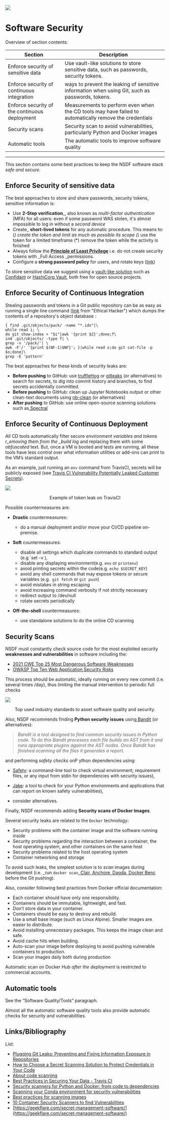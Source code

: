 ![](images/NSDF.png)

# Software Security

Overview of section contents:

| Section                                       | Description                                                  |
| --------------------------------------------- | ------------------------------------------------------------ |
| Enforce security of sensitive data            | Use vault-like solutions to store sensitive data, such as passwords, security tokens. |
| Enforce security of continuous integration    | ways to prevent the leaking of sensitive information when using Git, such as passwords, tokens. |
| Enforce security of the continuous deployment | Measurements to perform even when the CD tools may have failed to automatically remove the credentials |
| Security scans                                | Security scan to avoid vulnerabilities, particularly Python and Docker images |
| Automatic tools                               | The automatic tools to improve software quality              |

---

This section contains some best practices to keep the NSDF software stack _safe and secure_.



## Enforce Security of sensitive data

The best approaches to store and share passwords, security tokens, sensitive information is:

- Use **2-Step verification**_, also known as _multi-factor authentication_ (MFA) for all users: even if some password WAS stolen, it's almost impossible to log in without a _second device_
- Create_ **short-lived tokens** for any automatic procedure. This means to:(_) create the token and limit as much as possible its scope (_) use the token for a limited timeframe (\*) remove the token while the activity is finished
- Always follow the [**Principle of Least Privilege**](https://docs.aws.amazon.com/IAM/latest/UserGuide/best-practices.html#grant-least-privilege)  i.e. do not create security tokens with \_Full Access \_permissions.
- Configure a **strong password policy** for users, and rotate keys ([link](https://docs.aws.amazon.com/IAM/latest/UserGuide/id_credentials_access-keys.html#Using_RotateAccessKey))

To store sensitive data we suggest using a <u>vault-like solution</u> such as [Confidant](https://lyft.github.io/confidant/) or [HashiCorp Vault](https://www.vaultproject.io/), both free for open source projects.



## Enforce Security of Continuous Integration

Stealing passwords and tokens in a Git public repository can be as easy as running a single line command ([link](https://twitter.com/TomNomNom/status/1133345832688857095) from "Ethical Hacker") which dumps the contents of a repository's object database :

```shell
{ find .git/objects/pack/ -name "*.idx"|\
while read i; \
do git show-index < "$i"|awk '{print $2}';done;f\
ind .git/objects/ -type f| \
grep -v '/pack/'| \
awk -F'/' '{print $(NF-1)$NF}'; }|while read o;do git cat-file -p $o;done|\
grep -E 'pattern'
```

The best approaches for these kinds of security leaks are:

- **Before pushing** to GitHub: use [truffleHog](https://github.com/trufflesecurity/truffleHog) or [gitleaks](https://github.com/zricethezav/gitleaks) (or alternatives) to search for secrets, to dig into commit history and branches, to find secrets accidentally committed.
- **Before pushing** to GitHub: clean up Jupyter Notebooks output or other clean-text documents using [nb-clean](https://github.com/srstevenson/nb-clean) (or alternatives)
- **After pushing** to GitHub: use online open-source scanning solutions such as[ Spectral](https://spectralops.io/security-vs-deployment-with-scan-one-step/?matchtype=e&creative=566587473774&network=g&device=c&keyword=github%20security%20scanning&country=1008736&campaign=15232525134&adgroup=126978626542&position=&utm_term=github%20security%20scanning&utm_campaign=git-security&utm_source=google.com&utm_medium=cpc&hsa_acc=1287660619&hsa_cam=15232525134&hsa_grp=126978626542&hsa_ad=566587473774&hsa_src=g&hsa_tgt=kwd-703389353225&hsa_kw=github%20security%20scanning&hsa_mt=e&hsa_net=adwords&hsa_ver=3&gclid=Cj0KCQiAieWOBhCYARIsANcOw0wfv7lpUjKXbJxT8cPAu9wSOop87TwjKd-WBEr86tIetskNLGvtgpIaAk-4EALw_wcB)



## Enforce Security of Continuous Deployment

All CD tools automatically filter secure _environment variables and tokens r_emoving them from the \_build log_ and replacing them with some _obfuscated_ text. But, once a VM is booted and tests are running, all these tools have less control over what information utilities or add-ons can print to the VM’s standard output.

As an example, just running an `env` command from TravisCI, secrets will be publicly exposed (see [Travis CI Vulnerability Potentially Leaked Customer Secrets](https://www.infoq.com/news/2021/09/travis-ci-secrets-leak/)).

![](images/travis-leak.png)

<p align='center'>Example of token leak on TravisCI</p>

Possible countermeasures are:

-   **Drastic** countermeasures: 
    -   do a manual deployment and/or move your CI/CD pipeline on-premise.

-   **Soft** countermeasures:
    -   disable all settings which duplicate commands to standard output (e.g \`set -v ),
    -   disable any displaying environment(e.g. `env` or `printenv`)
    -   avoid printing secrets within the code(e.g. `echo $SECRET_KEY`)
    -   avoid any shell commands that may expose tokens or secure variables (e.g.` git fetch` or `git push`)
    -   avoid mistakes in string escaping
    -   avoid increasing command verbosity if not strictly necessary
    -   redirect output to /dev/null
    -   rotate secrets periodically
-   **Off-the-shell** countermeasures:
    -   use standalone solutions to do the online CD scanning



## Security Scans

NSDF must constantly check source code for the most exploited security **weaknesses and vulnerabilities** in software including the:

- [2021 CWE Top 25 Most Dangerous Software Weaknesses](https://cwe.mitre.org/top25/archive/2021/2021_cwe_top25.html)
- [OWASP Top Ten Web Application Security Risks](https://owasp.org/www-project-top-ten/)

This process should be automatic, ideally running on every new commit (i.e. several times /day), thus limiting the manual intervention to periodic full checks

![](images/vulnerabilities.png)

<p align='center'> Top used industry standards to asset software quality and security.</p>

Also, NSDF recommends finding **Python security issues** using[ Bandit](https://github.com/PyCQA/bandit) (or alternatives):

> _Bandit is a tool designed to find common security issues in Python code. To do this Bandit processes each file builds an AST from it and runs appropriate plugins against the AST nodes. Once Bandit has finished scanning all the files it generates a report._



and performing *safety checks* onP ython dependencies using:

- [Safety](https://pyup.io/safety/): a command-line tool to check virtual environment, requirement files, or any input from stdin for dependencies with security issues),[ ](https://github.com/sonatype-nexus-community/jake)

- [Jake](https://github.com/sonatype-nexus-community/jake): a tool to check for your Python environments and applications that can report on known safety vulnerabilities),

- consider alternatives.

  

Finally, NSDF recommends adding **Security scans of Docker Images**. 

Several security leaks are related to the `Docker` technology:

- Security problems with the container image and the software running inside
- Security problems regarding the interaction between a container, the host operating system, and other containers on the same host
- Security problems related to the host operating system
- Container networking and storage

To avoid such leaks, the simplest solution is to *scan* images during development (i.e. \_run `docker scan`,[ Clair](https://github.com/quay/clair),[ Anchore](https://anchore.com/opensource/),[ Dagda](https://github.com/eliasgranderubio/dagda/),[ Docker Benc](https://github.com/docker/docker-bench-security) before the Git pushing). 



Also, consider following best practices from Docker official documentation:

-   Each container should have only one responsibility.
-   Containers should be immutable, lightweight, and fast.
-   Don’t store data in your container.
-   Containers should be easy to destroy and rebuild.
-   Use a small base image (such as Linux Alpine). Smaller images are easier to distribute.
-   Avoid installing unnecessary packages. This keeps the image clean and safe.
-   Avoid cache hits when building.
-   Auto-scan your image before deploying to avoid pushing vulnerable containers to production.
-   Scan your images daily both during production

Automatic scan on Docker Hub _after the deployment_ is restricted to commercial accounts.



## Automatic tools

See the “Software Quality/Tools” paragraph. 

Almost all the automatic software quality tools also provide automatic checks for security and vulnerabilities.



## Links/Bibliography

List:

- [Plugging Git Leaks: Preventing and Fixing Information Exposure in Repositories](https://www.honeybadger.io/blog/git-security/)
- [How to Choose a Secret Scanning Solution to Protect Credentials in Your Code](https://spectralops.io/blog/how-to-choose-a-secret-scanning-solution/)
- [About code scanning](https://docs.github.com/en/code-security/code-scanning/automatically-scanning-your-code-for-vulnerabilities-and-errors/about-code-scanning)
- [Best Practices in Securing Your Data - Travis CI](https://docs.travis-ci.com/user/best-practices-security#recommendations-on-how-to-avoid-leaking-secrets-to-build-logs)
- [Security scanners for Python and Docker: from code to dependencies](https://pythonspeed.com/articles/docker-python-security-scan/)
- [Scanning your Conda environment for security vulnerabilities](https://pythonspeed.com/articles/conda-security-scans/)
- [Best practices for scanning images](https://docs.docker.com/develop/scan-images/)
- [10 Container Security Scanners to find Vulnerabilities](https://geekflare.com/container-security-scanners/)
- [https://geekflare.com/secret-management-software/](https://geekflare.com/secret-management-software/)
